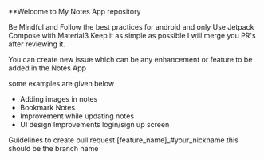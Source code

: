 **Welcome to My Notes App repository 

Be Mindful and Follow the best practices for android and only Use Jetpack Compose with Material3 Keep it as simple as possible I will merge you PR's after reviewing it.

You can create new issue which can be any enhancement or feature to be added in the Notes App

some examples are given below
- Adding images in notes 
- Bookmark Notes 
- Improvement while updating notes 
- UI design Improvements login/sign up screen

Guidelines to create pull request [feature_name]_#your_nickname this should be the branch name

